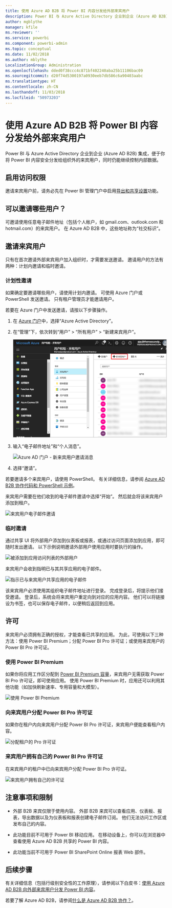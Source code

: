 ```yaml
---
title: 使用 Azure AD B2B 将 Power BI 内容分发给外部来宾用户
description: Power BI 与 Azure Active Directory 企业到企业 (Azure AD B2B) 集成后，即可将 Power BI 内容安全地分发给组织外的来宾用户。
author: mgblythe
manager: kfile
ms.reviewer: ''
ms.service: powerbi
ms.component: powerbi-admin
ms.topic: conceptual
ms.date: 11/02/2018
ms.author: mblythe
LocalizationGroup: Administration
ms.openlocfilehash: dded0f38ccc4c871bf402240aba25b11106bac09
ms.sourcegitcommit: d20f74d5300197a0930eeb7db586c6a90403aabc
ms.translationtype: HT
ms.contentlocale: zh-CN
ms.lasthandoff: 11/03/2018
ms.locfileid: "50973203"
---
```

# <a name="distribute-power-bi-content-to-external-guest-users-with-azure-ad-b2b"></a>使用 Azure AD B2B 将 Power BI 内容分发给外部来宾用户

Power BI 与 Azure Active Directory 企业到企业 (Azure AD B2B) 集成，便于你将 Power BI 内容安全分发给组织外的来宾用户，同时仍能继续控制内部数据。

## <a name="enable-access"></a>启用访问权限

邀请来宾用户前，请务必先在 Power BI 管理门户中启用[导出和共享设置](service-admin-portal.md#export-and-sharing-settings)功能。

## <a name="who-can-you-invite"></a>可以邀请哪些用户？

可邀请使用任意电子邮件地址（包括个人帐户，如 gmail.com、outlook.com 和 hotmail.com）的来宾用户。 在 Azure AD B2B 中，这些地址称为“社交标识”。

## <a name="invite-guest-users"></a>邀请来宾用户

只有在首次邀请外部来宾用户加入组织时，才需要发送邀请。 邀请用户的方法有两种：计划内邀请和临时邀请。

### <a name="planned-invites"></a>计划性邀请

如果确定要邀请哪些用户，请使用计划内邀请。 可使用 Azure 门户或 PowerShell 发送邀请。 只有租户管理员才能邀请用户。

若要在 Azure 门户中发送邀请，请按以下步骤操作。

1. 在 [Azure 门户](https://portal.azure.com)中，选择“Azure Active Directory”。

1. 在“管理”下，依次转到“用户” > “所有用户” > “新建来宾用户”。

    ![Azure AD 门户 - 新来宾用户](media/service-admin-azure-ad-b2b/azuread-portal-new-guest-user.png)

1. 输入“电子邮件地址”和“个人消息”。

    ![Azure AD 门户 - 新来宾用户邀请消息](media/service-admin-azure-ad-b2b/azuread-portal-invite-message.png)

1. 选择“邀请”。

若要邀请多个来宾用户，请使用 PowerShell。 有关详细信息，请参阅 [Azure AD B2B 协作代码和 PowerShell 示例](/azure/active-directory/b2b/code-samples/)。

来宾用户需要在他们收到的电子邮件邀请中选择“开始”。 然后就会将该来宾用户添加到租户。

![来宾用户电子邮件邀请](media/service-admin-azure-ad-b2b/guest-user-invite-email.png)

### <a name="ad-hoc-invites"></a>临时邀请

通过共享 UI 将外部用户添加到仪表板或报表，或通过访问页面添加到应用，即可随时发出邀请。 以下示例说明邀请外部用户使用应用时要执行的操作。

![被添加到应用访问列表的外部用户](media/service-admin-azure-ad-b2b/power-bi-app-access.png)

来宾用户会收到指明已与其共享应用的电子邮件。

![指示已与来宾用户共享应用的电子邮件](media/service-admin-azure-ad-b2b/guest-user-invite-email2.png)

该来宾用户必须使用其组织电子邮件地址进行登录。 完成登录后，将提示他们接受邀请。 登录后，系统会将来宾用户重定向到对应的应用内容。 他们可以将链接设为书签，也可以保存电子邮件，以便稍后返回到应用。

## <a name="licensing"></a>许可

来宾用户必须拥有正确的授权，才能查看已共享的应用。 为此，可使用以下三种方法：使用 Power BI Premium；分配 Power BI Pro 许可证；或使用来宾用户的 Power BI Pro 许可证。

### <a name="use-power-bi-premium"></a>使用 Power BI Premium

如果你将应用工作区分配到 [Power BI Premium 容量](service-premium.md)，来宾用户无需获取 Power BI Pro 许可证，即可使用应用。 使用 Power BI Premium 时，应用还可以利用其他功能（如加快刷新速率、专用容量和大模型）。

![使用 Power BI Premium](media/service-admin-azure-ad-b2b/license-approach1.png)

### <a name="assign-a-power-bi-pro-license-to-guest-user"></a>向来宾用户分配 Power BI Pro 许可证

如果你在租户内向来宾用户分配 Power BI Pro 许可证，来宾用户便能查看租户内容。

![分配租户的 Pro 许可证](media/service-admin-azure-ad-b2b/license-approach2.png)

### <a name="guest-user-brings-their-own-power-bi-pro-license"></a>来宾用户拥有自己的 Power BI Pro 许可证

在来宾用户的租户中已向来宾用户分配 Power BI Pro 许可证。

![来宾用户拥有自己的许可证](media/service-admin-azure-ad-b2b/license-approach3.png)

## <a name="considerations-and-limitations"></a>注意事项和限制

* 外部 B2B 来宾仅限于使用内容。 外部 B2B 来宾可以查看应用、仪表板、报表，导出数据以及为仪表板和报表创建电子邮件订阅。 他们无法访问工作区或发布自己的内容。

* 此功能目前不可用于 Power BI 移动应用。 在移动设备上，你可以在浏览器中查看使用 Azure AD B2B 共享的 Power BI 内容。

* 此功能当前不可用于 Power BI SharePoint Online 报表 Web 部件。

## <a name="next-steps"></a>后续步骤

有关详细信息（包括行级别安全性的工作原理），请参阅以下白皮书：[使用 Azure AD B2B 向外部来宾用户分发 Power BI 内容](https://aka.ms/powerbi-b2b-whitepaper)。

若要了解 Azure AD B2B，请参阅[什么是 Azure AD B2B 协作？](/azure/active-directory/active-directory-b2b-what-is-azure-ad-b2b/)。
